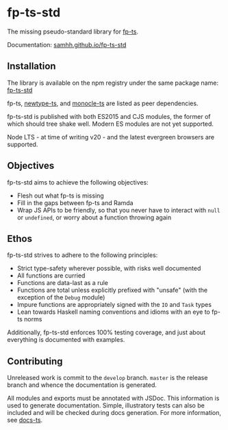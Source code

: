 # fp-ts-std

The missing pseudo-standard library for [fp-ts](https://gcanti.github.io/fp-ts/).

Documentation: [samhh.github.io/fp-ts-std](https://samhh.github.io/fp-ts-std/)

## Installation

The library is available on the npm registry under the same package name: [fp-ts-std](https://www.npmjs.com/package/fp-ts-std)

fp-ts, [newtype-ts](https://gcanti.github.io/newtype-ts/), and [monocle-ts](https://gcanti.github.io/monocle-ts/) are listed as peer dependencies.

fp-ts-std is published with both ES2015 and CJS modules, the former of which should tree shake well. Modern ES modules are not yet supported.

Node LTS - at time of writing v20 - and the latest evergreen browsers are supported.

## Objectives

fp-ts-std aims to achieve the following objectives:

- Flesh out what fp-ts is missing
- Fill in the gaps between fp-ts and Ramda
- Wrap JS APIs to be friendly, so that you never have to interact with `null` or `undefined`, or worry about a function throwing again

## Ethos

fp-ts-std strives to adhere to the following principles:

- Strict type-safety wherever possible, with risks well documented
- All functions are curried
- Functions are data-last as a rule
- Functions are total unless explicitly prefixed with "unsafe" (with the exception of the `Debug` module)
- Impure functions are appropriately signed with the `IO` and `Task` types
- Lean towards Haskell naming conventions and idioms with an eye to fp-ts norms

Additionally, fp-ts-std enforces 100% testing coverage, and just about everything is documented with examples.

## Contributing

Unreleased work is commit to the `develop` branch. `master` is the release branch and whence the documentation is generated.

All modules and exports must be annotated with JSDoc. This information is used to generate documentation. Simple, illustratory tests can also be included and will be checked during docs generation. For more information, see [docs-ts](https://github.com/gcanti/docs-ts).
